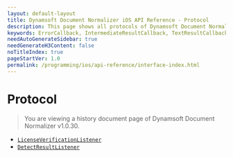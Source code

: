 ```yaml
---
layout: default-layout
title: Dynamsoft Document Normalizer iOS API Reference - Protocol
description: This page shows all protocols of Dynamsoft Document Normalizer for iOS SDK.
keywords: ErrorCallback, IntermediateResultCallback, TextResultCallback, DBRServerLicenseVerificationListener, Protocol, api reference, ios
needAutoGenerateSidebar: true
needGenerateH3Content: false
noTitleIndex: true
pageStartVer: 1.0
permalink: /programming/ios/api-reference/interface-index.html
---
```


# Protocol

> You are viewing a history document page of Dynamsoft Document Normalizer v1.0.30.

- [`LicenseVerificationListener`](license-verification-listener.md)
- [`DetectResultListener`](detect-result-listener.md)
